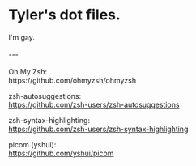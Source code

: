 <h1>Tyler's dot files.</h1> 

<p> I'm gay.
<br><br>---
<br><br>
Oh My Zsh:
<br>https://github.com/ohmyzsh/ohmyzsh

zsh-autosuggestions:
<br>https://github.com/zsh-users/zsh-autosuggestions

zsh-syntax-highlighting:
<br>https://github.com/zsh-users/zsh-syntax-highlighting

picom (yshui):
<br>https://github.com/yshui/picom
</p>
